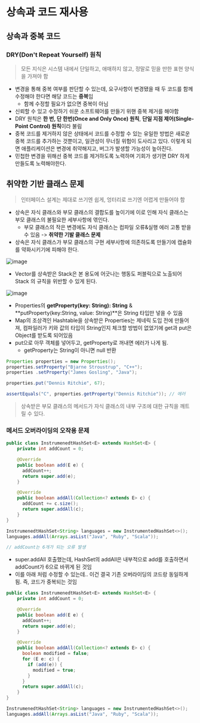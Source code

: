 # 상속과 코드 재사용

## 상속과 중복 코드

### DRY(Don't Repeat Yourself) 원칙

> 모든 지식은 시스템 내에서 단일하고, 애매하지 않고, 정말로 믿을 만한 표현 양식을 가져야 함

- 변경을 통해 중복 여부를 판단할 수 있는데, 요구사항이 변경됐을 때 두 코드를 함께 수정해야 한다면 해당 코드는 **중복**임
  - 함께 수정할 필요가 없으면 중복이 아님
- 신뢰할 수 있고 수정하기 쉬운 소프트웨어를 만들기 위핸 중복 제거를 해야함
- DRY 원칙은 **한 번, 단 한번(Once and Only Once) 원칙**, **단일 지점 제어(Single-Point Control) 원칙**이라 불림
- 중복 코드를 제거하지 않은 상태에서 코드를 수정할 수 있는 유일한 방법은 새로운 중복 코드를 추가하는 것뿐이고, 일관성이 무너질 위험이 도사리고 있다. 이렇게 되면 애플리케이션은 변경에 취약해지고, 버그가 발생할 가능성이 높아진다.
- 민첩한 변경을 위해선 중복 코드를 제거하도록 노력하며 기회가 생기면 DRY 하게 만들도록 노력해야한다.

## 취약한 기반 클래스 문제

> 인터페이스 설계는 제대로 쓰기엔 쉽게, 엉터리로 쓰기엔 어렵게 만들어야 함

- 상속은 자식 클래스와 부모 클래스의 결합도를 높이기에 이로 인해 자식 클래스는 부모 클래스의 불필요한 세부사항에 엮인다.
  - 부모 클래스의 작은 변경에도 자식 클래스는 컴파일 오류&실행 에러 고통 받을 수 있음 -> **취약한 기발 클래스 문제**
- 상속은 자식 클래스가 부모 클래스의 구현 세부사항에 의존하도록 만들기에 캡슐화를 약화시키기에 피해야 한다.

![image](https://github.com/somefood/cs-study/assets/24751937/832ba7a4-b93e-41b2-80c4-4a769a3c19f1)

- Vector를 상속받은 Stack은 본 용도에 어긋나는 행동도 퍼블릭으로 노출되어 Stack 의 규칙을 위반할 수 있게 된다.

![image](https://github.com/somefood/cs-study/assets/24751937/4d991e64-e75b-4664-9907-edb6647fa806)

- Properties의 **getProperty(key: String): String** & **putProperty(key:String, value: String)**은 String 타입만 넣을 수 있음
- Map의 조상격인 Hashtable을 상속받은 Properties는 제네릭 도입 전에 만들어져, 컴파일러가 키와 값의 타입이 String인지 체크할 방법이 없었기에 get과 put은 Object를 받도록 되어있음
- put으로 아무 객체를 넣어두고, getProperty로 꺼내면 에러가 나게 됨.
  - getProperty는 String이 아니면 null 반환

```java
Properties properties = new Properties();
properties.setProperty("Bjarne Stroustrup", "C++");
properties .setProperty("James Gosling", "Java");

properties.put("Dennis Ritchie", 67);

assertEquals("C", properties.getProperty("Dennis Ritchie")); // 에러
```

> 상속받은 부모 클래스의 메서드가 자식 클래스의 내부 구조에 대한 규칙을 깨트릴 수 있다.

### 메서드 오버라이딩의 오작용 문제

```java
public class InstrumenedtHashSet<E> extends HashSet<E> {
    private int addCount = 0;

    @Override
    public boolean add(E e) {
      addCount++;
      return super.add(e);
    }

    @Override
    public boolean addAll(Collection<? extends E> c) {
      addCount += c.size();
      return super.addAll(c);
    }
}

InstrumenedtHashSet<String> languages = new InstrumentedHashSet<>();
languages.addAll(Arrays.asList("Java", "Ruby", "Scala"));

// addCount는 6개가 되는 오류 발생
```

- super.addAll 호출했는데, HashSet의 addAll은 내부적으로 add를 호출하면서 addCount가 6으로 바뀌게 된 것임
- 이를 아래 처럼 수정할 수 있는데.. 이건 결국 기존 오버라이딩의 코드랑 동일하게 됨. 즉, 코드가 중복되는 것임

```java
public class InstrumenedtHashSet<E> extends HashSet<E> {
    private int addCount = 0;

    @Override
    public boolean add(E e) {
      addCount++;
      return super.add(e);
    }

    @Override
    public boolean addAll(Collection<? extends E> c) {
      boolean modified = false;
      for (E e: c) {
        if (add(e)) {
          modified = true;
        }
      }
      return super.addAll(c);
    }
}

InstrumenedtHashSet<String> languages = new InstrumentedHashSet<>();
languages.addAll(Arrays.asList("Java", "Ruby", "Scala"));
```
